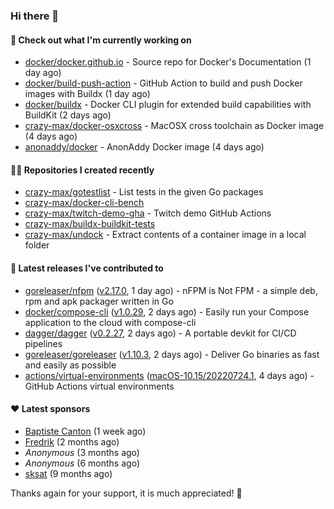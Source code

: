 ### Hi there 👋

#### 👷 Check out what I'm currently working on

- [docker/docker.github.io](https://github.com/docker/docker.github.io) - Source repo for Docker&#39;s Documentation (1 day ago)
- [docker/build-push-action](https://github.com/docker/build-push-action) - GitHub Action to build and push Docker images with Buildx (1 day ago)
- [docker/buildx](https://github.com/docker/buildx) - Docker CLI plugin for extended build capabilities with BuildKit (2 days ago)
- [crazy-max/docker-osxcross](https://github.com/crazy-max/docker-osxcross) - MacOSX cross toolchain as Docker image (4 days ago)
- [anonaddy/docker](https://github.com/anonaddy/docker) - AnonAddy Docker image (4 days ago)

#### 👨‍💻 Repositories I created recently

- [crazy-max/gotestlist](https://github.com/crazy-max/gotestlist) - List tests in the given Go packages
- [crazy-max/docker-cli-bench](https://github.com/crazy-max/docker-cli-bench)
- [crazy-max/twitch-demo-gha](https://github.com/crazy-max/twitch-demo-gha) - Twitch demo GitHub Actions
- [crazy-max/buildx-buildkit-tests](https://github.com/crazy-max/buildx-buildkit-tests)
- [crazy-max/undock](https://github.com/crazy-max/undock) - Extract contents of a container image in a local folder

#### 🚀 Latest releases I've contributed to

- [goreleaser/nfpm](https://github.com/goreleaser/nfpm) ([v2.17.0](https://github.com/goreleaser/nfpm/releases/tag/v2.17.0), 1 day ago) - nFPM is Not FPM - a simple deb, rpm and apk packager written in Go
- [docker/compose-cli](https://github.com/docker/compose-cli) ([v1.0.29](https://github.com/docker/compose-cli/releases/tag/v1.0.29), 2 days ago) - Easily run your Compose application to the cloud with compose-cli
- [dagger/dagger](https://github.com/dagger/dagger) ([v0.2.27](https://github.com/dagger/dagger/releases/tag/v0.2.27), 2 days ago) - A portable devkit for CI/CD pipelines
- [goreleaser/goreleaser](https://github.com/goreleaser/goreleaser) ([v1.10.3](https://github.com/goreleaser/goreleaser/releases/tag/v1.10.3), 2 days ago) - Deliver Go binaries as fast and easily as possible
- [actions/virtual-environments](https://github.com/actions/virtual-environments) ([macOS-10.15/20220724.1](https://github.com/actions/virtual-environments/releases/tag/macOS-10.15%2F20220724.1), 4 days ago) - GitHub Actions virtual environments

#### ❤️ Latest sponsors
- [Baptiste Canton](https://github.com/batmac) (1 week ago)
- [Fredrik](https://github.com/fredrikscode) (2 months ago)
- _Anonymous_ (3 months ago)
- _Anonymous_ (6 months ago)
- [sksat](https://github.com/sksat) (9 months ago)

Thanks again for your support, it is much appreciated! 🙏
